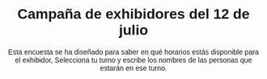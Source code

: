 <html lang="es">
<head>
  <meta charset="UTF-8" />
  <meta name="viewport" content="width=device-width, initial-scale=1.0"/>
  <title>Turnos campaña exhibidor</title>
  <style>
    body {
      font-family: Arial, sans-serif;
      text-align: center;
    }

    .turno {
      margin: 10px;
      padding: 10px;
      border: 1px solid black;
      display: inline-block;
      cursor: pointer;
      white-space: pre-line;
      width: 200px;
    }

    .ocupado {
      background-color: lightgray;
      cursor: not-allowed;
    }

    /* Modal */
    .modal {
      display: none;
      position: fixed;
      z-index: 999;
      left: 0;
      top: 0;
      width: 100%;
      height: 100%;
      overflow: auto;
      background-color: rgba(0, 0, 0, 0.5);
    }

    .modal-content {
      background-color: #fff;
      margin: 10% auto;
      padding: 20px;
      border: 1px solid #888;
      width: 300px;
      text-align: left;
      border-radius: 10px;
    }

    .modal-content input {
      width: 100%;
      padding: 8px;
      margin-top: 10px;
      margin-bottom: 10px;
    }

    .modal-content button {
      padding: 8px 16px;
      margin-right: 10px;
    }
  </style>
</head>
<body>
  <h1>Campaña de exhibidores del 12 de julio</h1>
  <p>Esta encuesta se ha diseñado para saber en qué horarios estás disponible para el exhibidor, Selecciona tu turno y escribe los nombres de las personas que estarán en ese turno.</p>
  <div id="turnos"></div>

  <!-- Modal -->
  <div id="turnoModal" class="modal">
    <div class="modal-content">
      <h3>Confirmar Turno</h3>
      <p id="turnoSeleccionadoTexto"></p>
      <input type="text" id="nombreInput" placeholder="Escribe los nombres aquí">
      <br>
      <button id="confirmarBtn">Confirmar</button>
      <button id="cancelarBtn">Cancelar</button>
    </div>
  </div>

  <script type="module">
    import { initializeApp } from "https://www.gstatic.com/firebasejs/9.6.1/firebase-app.js";
    import { getDatabase, ref, get, set, onValue } from "https://www.gstatic.com/firebasejs/9.6.1/firebase-database.js";

    const firebaseConfig = {
      apiKey: "AIzaSyBnm4eifYOOoZ_H03Q0IOCmCs2E1ARPKQ0",
      authDomain: "exhibidores-37a1e.firebaseapp.com",
      databaseURL: "https://exhibidores-37a1e-default-rtdb.firebaseio.com/",
      projectId: "exhibidores-37a1e",
      storageBucket: "exhibidores-37a1e.appspot.com",
      messagingSenderId: "832454027212",
      appId: "1:832454027212:web:50dabadc51b3a559145f69",
      measurementId: "G-2BZD17QEL0"
    };

    const app = initializeApp(firebaseConfig);
    const database = getDatabase(app);

    const turnos = [
      { hora: '7:00 - 9:00', punto: 'Punto Tibabuyes' },
      { hora: '9:00 - 11:00', punto: 'Punto Tibabuyes' },
      { hora: '11:00 - 1:00 p.m.', punto: 'Punto Tibabuyes' },
      { hora: '1:00 - 3:00 p.m.', punto: 'Punto Tibabuyes' },
      { hora: '3:00 - 5:00 p.m.', punto: 'Punto Tibabuyes' },
      { hora: '5:00 - 7:00 p.m.', punto: 'Punto Tibabuyes' },
      { hora: '7:00 - 9:00', punto: 'Punto Afidro' },
      { hora: '9:00 - 11:00', punto: 'Punto Afidro' },
      { hora: '11:00 - 1:00 p.m.', punto: 'Punto Afidro' },
      { hora: '1:00 - 3:00 p.m.', punto: 'Punto Afidro' },
      { hora: '3:00 - 5:00 p.m.', punto: 'Punto Afidro' },
      { hora: '5:00 - 7:00 p.m.', punto: 'Punto Afidro' },
      { hora: '7:00 - 9:00', punto: 'Punto Yaiti' },
      { hora: '9:00 - 11:00', punto: 'Punto Yaiti' },
      { hora: '11:00 - 1:00 p.m.', punto: 'Punto Yaiti' },
      { hora: '1:00 - 3:00 p.m.', punto: 'Punto Yaiti' },
      { hora: '3:00 - 5:00 p.m.', punto: 'Punto Yaiti' },
      { hora: '5:00 - 7:00 p.m.', punto: 'Punto Yaiti' },
    ];

    let turnoActualSeleccionado = null;

    function cargarTurnos() {
      const turnosContainer = document.getElementById("turnos");
      turnosContainer.innerHTML = "";

      const turnosRef = ref(database, "turnosOcupados");

      get(turnosRef).then(snapshot => {
        const turnosOcupados = snapshot.val() || {};

        turnos.forEach((turno, index) => {
          const div = document.createElement("div");
          div.className = "turno";
          div.innerText = `${turno.hora} - ${turno.punto}`;

          if (turnosOcupados[index]) {
            div.classList.add("ocupado");
            div.innerText += `\nOcupado por: ${turnosOcupados[index]}`;
          } else {
            div.onclick = () => abrirModal(index);
          }

          turnosContainer.appendChild(div);
        });
      });
    }

    function abrirModal(index) {
      turnoActualSeleccionado = index;
      document.getElementById("turnoSeleccionadoTexto").innerText = `${turnos[index].hora} - ${turnos[index].punto}`;
      document.getElementById("nombreInput").value = "";
      document.getElementById("turnoModal").style.display = "block";
    }

    function cerrarModal() {
      document.getElementById("turnoModal").style.display = "none";
      document.getElementById("nombreInput").value = "";
      turnoActualSeleccionado = null;
    }

    // Confirmar selección
    document.getElementById("confirmarBtn").onclick = () => {
      const nombres = document.getElementById("nombreInput").value.trim();
      if (!nombres) {
        alert("Debes escribir los nombres de las dos o tres personas que estarán en el turno.");
        return;
      }

      const turnoRef = ref(database, `turnosOcupados/${turnoActualSeleccionado}`);
      get(turnoRef).then(snapshot => {
        if (!snapshot.exists()) {
          set(turnoRef, nombres).then(() => {
            cerrarModal();
            alert("Turno registrado con éxito.");
          });
        } else {
          cerrarModal();
          alert("Este turno ya ha sido ocupado.");
        }
      });
    };

    // Cancelar selección
    document.getElementById("cancelarBtn").onclick = () => {
      cerrarModal();
    };

    onValue(ref(database, "turnosOcupados"), cargarTurnos);
  </script>
</body>
</html>
